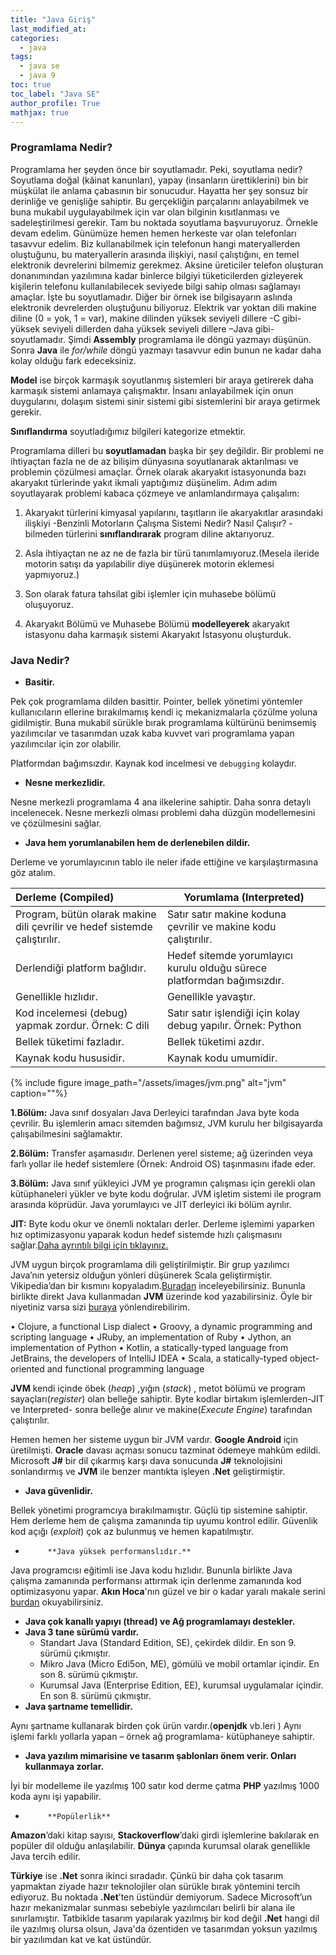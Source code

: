 ```yaml
---
title: "Java Giriş"
last_modified_at:
categories:
  - java
tags:
  - java se
  - java 9
toc: true
toc_label: "Java SE"
author_profile: True
mathjax: true
---
```


### Programlama Nedir?

Programlama her şeyden önce bir soyutlamadır. Peki, soyutlama nedir? Soyutlama doğal (kâinat kanunları), yapay (insanların ürettiklerini) bin bir müşkülat ile anlama çabasının bir sonucudur.  Hayatta her şey sonsuz bir derinliğe ve genişliğe sahiptir.  Bu gerçekliğin parçalarını anlayabilmek ve buna mukabil uygulayabilmek için var olan bilginin kısıtlanması ve sadeleştirilmesi gerekir.  Tam bu noktada soyutlama başvuruyoruz. Örnekle devam edelim. Günümüze hemen hemen herkeste var olan telefonları tasavvur edelim. Biz kullanabilmek için telefonun hangi materyallerden oluştuğunu, bu materyallerin arasında ilişkiyi, nasıl çalıştığını, en temel elektronik devrelerini bilmemiz gerekmez. Aksine üreticiler telefon oluşturan donanımından yazılımına kadar binlerce bilgiyi tüketicilerden gizleyerek kişilerin telefonu kullanılabilecek seviyede bilgi sahip olması sağlamayı amaçlar. İşte bu soyutlamadır. Diğer bir örnek ise bilgisayarın aslında elektronik devrelerden oluştuğunu biliyoruz. Elektrik var yoktan dili makine diline (0 = yok, 1 = var), makine dilinden yüksek seviyeli dillere -C gibi- yüksek seviyeli dillerden daha yüksek seviyeli dillere –Java gibi-  soyutlamadır. Şimdi **Assembly** programlama ile döngü yazmayı düşünün. Sonra **Java** ile *for/while* döngü yazmayı tasavvur edin bunun ne kadar daha kolay olduğu fark edeceksiniz.

 **Model** ise birçok karmaşık soyutlanmış sistemleri bir araya getirerek daha karmaşık sistemi anlamaya çalışmaktır. İnsanı anlayabilmek için onun duygularını, dolaşım sistemi sinir sistemi gibi sistemlerini bir araya getirmek gerekir.

 **Sınıflandırma** soyutladığımız bilgileri kategorize etmektir.

Programlama dilleri bu **soyutlamadan** başka bir şey değildir. Bir problemi ne ihtiyaçtan fazla ne de az bilişim dünyasına soyutlanarak aktarılması ve problemin çözülmesi amaçlar. Örnek olarak akaryakıt istasyonunda bazı akaryakıt türlerinde yakıt ikmali yaptığımız düşünelim. Adım adım soyutlayarak problemi kabaca çözmeye ve anlamlandırmaya çalışalım:

1. Akaryakıt türlerini kimyasal yapılarını, taşıtların ile akaryakıtlar arasındaki ilişkiyi -Benzinli Motorların Çalışma Sistemi Nedir? Nasıl Çalışır? - bilmeden türlerini **sınıflandırarak** program diline aktarıyoruz.

2. Asla ihtiyaçtan ne az ne de fazla bir türü tanımlamıyoruz.(Mesela ileride motorin satışı da yapılabilir diye düşünerek motorin eklemesi yapmıyoruz.)
3. Son olarak fatura tahsilat gibi işlemler için muhasebe bölümü oluşuyoruz.
4. Akaryakıt Bölümü ve Muhasebe Bölümü **modelleyerek** akaryakıt istasyonu daha karmaşık sistemi Akaryakıt İstasyonu oluşturduk.

### Java Nedir?

- **Basitir.**

 Pek çok programlama dilden basittir. Pointer, bellek yönetimi yöntemler kullanıcıların ellerine bırakılmamış kendi iç mekanizmalarla çözülme yoluna gidilmiştir. Buna mukabil sürükle bırak programlama kültürünü benimsemiş yazılımcılar ve tasarımdan uzak kaba kuvvet vari programlama yapan yazılımcılar için zor olabilir.

Platformdan bağımsızdır. Kaynak kod incelmesi ve `debugging` kolaydır.

- **Nesne merkezlidir.**

Nesne merkezli programlama 4 ana ilkelerine sahiptir. Daha sonra detaylı incelenecek. Nesne merkezli olması problemi daha düzgün modellemesini ve çözülmesini sağlar.

- **Java hem yorumlanabilen hem de derlenebilen dildir.**

Derleme ve yorumlayıcının tablo ile neler ifade ettiğine ve karşılaştırmasına göz atalım.

| Derleme (Compiled)                                           | Yorumlama (Interpreted)                                      |
| :----------------------------------------------------------- | ------------------------------------------------------------ |
| Program, bütün olarak makine dili çevrilir ve hedef sistemde çalıştırılır. | Satır satır makine koduna çevrilir ve makine kodu çalıştırılır. |
| Derlendiği platform bağlıdır.                                | Hedef sitemde yorumlayıcı kurulu olduğu sürece platformdan bağımsızdır. |
| Genellikle hızlıdır.                                          | Genellikle yavaştır.                                          |
| Kod incelemesi (debug) yapmak zordur. Örnek: C dili            | Satır satır işlendiği için kolay debug yapılır. Örnek: Python |
| Bellek tüketimi fazladır.                                    | Bellek tüketimi azdır.                                       |
| Kaynak kodu hususidir.                                       | Kaynak kodu umumidir.                                        |

{% include figure image_path="/assets/images/jvm.png" alt="jvm" caption=""%}


**1.Bölüm:** Java sınıf dosyaları Java Derleyici tarafından Java byte koda çevrilir. Bu işlemlerin amacı sitemden bağımsız, JVM kurulu her bilgisayarda çalışabilmesini sağlamaktır.

**2.Bölüm:** Transfer aşamasıdır. Derlenen yerel sisteme; ağ üzerinden veya farlı yollar ile hedef sistemlere (Örnek:  Android OS)  taşınmasını ifade eder.

**3.Bölüm:** Java sınıf yükleyici JVM ye programın çalışması için gerekli olan kütüphaneleri yükler ve byte kodu doğrular. JVM işletim sistemi ile program arasında köprüdür. Java yorumlayıcı ve JIT derleyici iki bölüm ayrılır.

**JIT:** Byte kodu okur ve önemli noktaları derler. Derleme işlemimi yaparken hız optimizasyonu yaparak kodun hedef sistemde hızlı çalışmasını sağlar.[Daha ayrıntılı bilgi için tıklayınız.](http://www.wiki-zero.co/index.php?q=aHR0cHM6Ly90ci53aWtpcGVkaWEub3JnL3dpa2kvSklU)

JVM uygun birçok programlama dili geliştirilmiştir. Bir grup yazılımcı Java’nın yetersiz olduğun yönleri düşünerek Scala geliştirmiştir. Vikipedia’dan bir kısmını kopyaladım.[Buradan](https://en.wikipedia.org/wiki/List_of_JVM_languages) inceleyebilirsiniz. Bununla birlikte direkt Java kullanmadan **JVM** üzerinde kod yazabilirsiniz. Öyle bir niyetiniz varsa sizi [buraya](https://dzone.com/articles/introduction-to-java-bytecode) yönlendirebilirim.

•    Clojure, a functional Lisp dialect
•    Groovy, a dynamic programming and scripting language
•    JRuby, an implementation of Ruby
•    Jython, an implementation of Python
•    Kotlin, a statically-typed language from JetBrains, the developers of IntelliJ IDEA
•    Scala, a statically-typed object-oriented and functional programming language

**JVM** kendi içinde öbek (*heap*) ,yığın (*stack*) , metot bölümü ve program sayaçları(*register*) olan belleğe sahiptir. Byte kodlar birtakım işlemlerden-JIT ve Interpreted- sonra belleğe alınır ve makine(*Execute Engine*) tarafından çalıştırılır.

Hemen hemen her sisteme uygun bir JVM vardır. **Google Android** için üretilmişti.  **Oracle** davası açması sonucu tazminat ödemeye mahkûm edildi. Microsoft **J#** bir dil çıkarmış karşı dava sonucunda **J#** teknolojisini sonlandırmış ve **JVM** ile benzer mantıkta işleyen **.Net** geliştirmiştir.

- **Java güvenlidir.**

Bellek yönetimi programcıya bırakılmamıştır. Güçlü tip sistemine sahiptir. Hem derleme hem de çalışma zamanında tip uyumu kontrol edilir. Güvenlik kod açığı (*exploit*) çok az bulunmuş ve hemen kapatılmıştır.

-          **Java yüksek performanslıdır.**

Java programcısı eğitimli ise Java kodu hızlıdır. Bununla birlikte Java çalışma zamanında performansı attırmak için derlenme zamanında kod optimizasyonu yapar. **Akın Hoca**'nın güzel ve bir o kadar yaralı makale serini [burdan]( <http://www.javaturk.org/java-yavas-mi-javanin-performansi-uzerine-i/>) okuyabilirsiniz.

- **Java çok kanallı yapıyı (thread) ve Ağ programlamayı destekler.**
- **Java 3 tane sürümü vardır.**
  - Standart Java (Standard  Edition, SE), çekirdek dildir. En son 9. sürümü çıkmıştır.
  - Mikro Java (Micro Edi5on, ME),  gömülü ve mobil ortamlar içindir. En son 8. sürümü çıkmıştır.
  - Kurumsal Java (Enterprise Edition, EE), kurumsal uygulamalar içindir. En son 8. sürümü çıkmıştır.
-  **Java şartname temellidir.**

Aynı şartname kullanarak birden çok ürün vardır.(**openjdk** vb.leri ) Aynı işlemi farklı yollarla yapan – örnek ağ programlama- kütüphaneye sahiptir.

- **Java yazılım mimarisine ve tasarım şablonları önem verir. Onları kullanmaya zorlar.**

İyi bir modelleme ile yazılmış 100 satır kod derme çatma **PHP** yazılmış 1000 koda aynı işi yapabilir.

-          **Popülerlik**

**Amazon**’daki kitap sayısı, **Stackoverflow**’daki girdi işlemlerine bakılarak en popüler dil olduğu anlaşılabilir. **Dünya** çapında kurumsal olarak genellikle Java tercih edilir.

**Türkiye** ise **.Net** sonra ikinci sıradadır. Çünkü bir daha çok tasarım yapmaktan ziyade hazır teknolojiler olan sürükle bırak yöntemini tercih ediyoruz. Bu noktada **.Net**’ten üstündür demiyorum. Sadece Microsoft’un hazır mekanizmalar sunması sebebiyle yazılımcıları belirli bir alana ile sınırlamıştır. Tatbikîde tasarım yapılarak yazılmış bir kod değil **.Net** hangi dil ile yazılmış olursa olsun, Java'da özentiden ve tasarımdan yoksun yazılmış bir yazılımdan kat ve kat üstündür.

